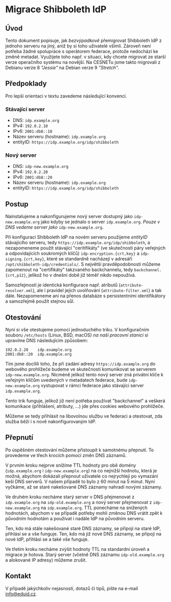# Migrace Shibboleth IdP

## Úvod

Tento dokument popisuje, jak *bezvýpadkově* přemigrovat Shibboleth IdP z jednoho serveru na jiný, aniž by si toho uživatelé všimli. Zároveň není potřeba žádné spolupráce s operátorem federace, protože nedochází ke změně metadat. Využijete toho např. v situaci, kdy chcete migrovat ze starší verze operačního systému na novější. Na CESNETu jsme takto migrovali z Debianu verze 8 *"Jessie"* na Debian verze 9 *"Stretch"*.

## Předpoklady

Pro lepší orientaci v textu zavedeme následující konvenci.

### Stávající server

* DNS: `idp.example.org`
* IPv4: `192.0.2.10`
* IPv6: `2001:db8::10`
* Název serveru (hostname): `idp.example.org`
* entityID: `https://idp.example.org/idp/shibboleth`

### Nový server

* DNS: `idp-new.example.org`
* IPv4: `192.0.2.20`
* IPv6: `2001:db8::20`
* Název serveru (hostname): `idp.example.org`
* entityID: `https://idp.example.org/idp/shibboleth`

## Postup

Nainstalujeme a nakonfigurujeme nový server dostupný jako `idp-new.example.org` jako kdyby se jednalo o server `idp.example.org`. *Pouze v DNS vedeme server jako* `idp-new.example.org`.

Při konfiguraci Shibboleth IdP na novém serveru použijeme *entityID* stávajícího serveru, tedy `https://idp.example.org/idp/shibboleth`, a nezapomeneme použít stávající "ceritifikáty" (ve skutečnosti páry veřejných a odpovídajících soukromých klíčů) `idp-encryption.{crt,key}` a `idp-signing.{crt,key}`, které se standardně nacházejí v adresáři `/opt/shibboleth-idp/credentials/`. S největší pravděpodobností můžeme zapomenout na "certifikáty" takzvaného backchannelu, tedy `backchannel.{crt,p12}`, jelikož ho v dnešní době již téměř nikdo nepoužívá.

Samozřejmostí je identická konfigurace např. atributů (`attribute-resolver.xml`), ale i pravidel jejich uvolňování (`attribute-filter.xml`) a tak dále. Nezapomeneme ani na přenos databáze s persistentními identifikátory a samozřejmě použít stejnou sůl.

## Otestování

Nyní si vše otestujeme pomocí jednoduchého triku. V konfiguračním souboru `/etc/hosts` (Linux, BSD, macOS) *na naší pracovní stanici* si upravíme DNS následujícím způsobem:

```
192.0.2.20    idp.example.org
2001:db8::20  idp.example.org
```

Tím jsme docílili toho, že při zadání adresy `https://idp.example.org` do webového prohlížeče budeme ve skutečnosti komunikovat se serverem `idp-new.example.org`. Nicméně jelikož tento nový server zná privátní klíče k veřejným klíčům uvedených v metadatech federace, bude `idp-new.example.org` vystupovat v rámci federace jako stávající server `idp.example.org`.

Tento trik funguje, jelikož již není potřeba používat "backchannel" a veškerá komunikace (přihlášení, atributy, ...) jde přes cookies webového prohlížeče.

Můžeme se tedy přihlásit na libovolnou službu ve federaci a otestovat, zda služba běží i s nově nakonfigurovaným IdP.

## Přepnutí

Po úspěšném otestování můžeme přistoupit k samotnému přepnutí. To provedeme ve třech krocích pomocí změn DNS záznamů.

V prvním kroku nejprve snížíme TTL hodnoty pro obě domény (`idp.example.org` i `idp-new.example.org`) na co nejnižší hodnotu, která je možná, abychom dokázali přepnout uživatele co nejrychleji po vymazání keší DNS serverů. V našem případě to bylo z 60 minut na 5 minut. Nyní vyčkáme, až se staré nakešované DNS záznamy nahradí novými záznamy.

Ve druhém kroku necháme starý server v DNS přejmenovat z `idp.example.org` na `idp-old.example.org` a nový server přejmenovat z `idp-new.example.org` na `idp.example.org`. TTL ponecháme na snížených hodnotách, abychom v se případě potřeby mohli změnou DNS vrátit zpět k původním hodnotám a používat i nadále IdP na původním serveru.

Ten, kdo má stále nakešované staré DNS záznamy, se připojí na staré IdP, přihlásí se a vše funguje. Ten, kdo má již nové DNS záznamy, se připojí na nové IdP, přihlásí se a také vše funguje.

Ve třetím kroku necháme zvýšit hodnoty TTL na standardní úroveň a migrace je hotova. Starý server (včetně DNS záznamu `idp-old.example.org` a alokované IP adresy) můžeme zrušit.

## Kontakt

V případě jakýchkoliv nejasností, dotazů či tipů, pište na e-mail info@eduid.cz.

